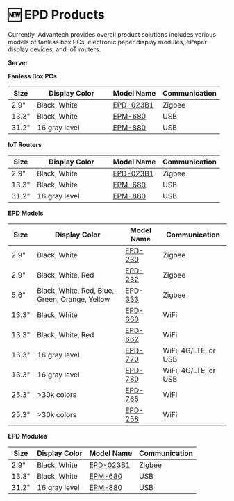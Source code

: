 # 🆕 EPD Products

Currently, Advantech provides  overall product solutions includes various models of fanless box PCs, electronic paper display modules, ePaper display devices, and IoT routers.

**Server**

**Fanless Box PCs**

<table><thead><tr><th>Size</th><th width="159">Display Color</th><th>Model Name</th><th>Communication</th></tr></thead><tbody><tr><td>2.9"</td><td>Black, White</td><td><a href="https://www.advantech.com/zh-tw/products/31602356-e41f-4321-ba9f-012d50648c6b/epd-023b1/mod_a6ea4cd8-6abe-4278-9b52-67134414496f">EPD-023B1</a></td><td>Zigbee</td></tr><tr><td>13.3"</td><td>Black, White</td><td><a href="https://www.advantech.com/zh-tw/products/31602356-e41f-4321-ba9f-012d50648c6b/epm-680/mod_67dbe987-8c7b-4834-bb79-76a51ca063cf">EPM-680</a></td><td>USB</td></tr><tr><td>31.2"</td><td>16 gray level</td><td><a href="https://www.advantech.com/zh-tw/products/31602356-e41f-4321-ba9f-012d50648c6b/epm-880/mod_16ee75cf-4e4b-425c-913f-be9e5484c80b">EPM-880</a></td><td>USB</td></tr></tbody></table>

**IoT Routers**

<table><thead><tr><th>Size</th><th width="159">Display Color</th><th>Model Name</th><th>Communication</th></tr></thead><tbody><tr><td>2.9"</td><td>Black, White</td><td><a href="https://www.advantech.com/zh-tw/products/31602356-e41f-4321-ba9f-012d50648c6b/epd-023b1/mod_a6ea4cd8-6abe-4278-9b52-67134414496f">EPD-023B1</a></td><td>Zigbee</td></tr><tr><td>13.3"</td><td>Black, White</td><td><a href="https://www.advantech.com/zh-tw/products/31602356-e41f-4321-ba9f-012d50648c6b/epm-680/mod_67dbe987-8c7b-4834-bb79-76a51ca063cf">EPM-680</a></td><td>USB</td></tr><tr><td>31.2"</td><td>16 gray level</td><td><a href="https://www.advantech.com/zh-tw/products/31602356-e41f-4321-ba9f-012d50648c6b/epm-880/mod_16ee75cf-4e4b-425c-913f-be9e5484c80b">EPM-880</a></td><td>USB</td></tr></tbody></table>



**EPD Models**

| Size  | Display Color                                  | Model Name                                                                                                                                 | Communication        |
| ----- | ---------------------------------------------- | ------------------------------------------------------------------------------------------------------------------------------------------ | -------------------- |
| 2.9"  | Black, White                                   | [EPD-230](https://www.advantech.com/zh-tw/products/31602356-e41f-4321-ba9f-012d50648c6b/epd-230/mod\_cf8f9a67-3bff-4018-9b11-02ef7b368853) | Zigbee               |
| 2.9"  | Black, White, Red                              | [EPD-232](https://www.advantech.com/zh-tw/products/31602356-e41f-4321-ba9f-012d50648c6b/epd-232/mod\_3573cb28-1807-486e-a927-28c08f69aefb) | Zigbee               |
| 5.6"  | Black, White, Red, Blue, Green, Orange, Yellow | [EPD-333](https://www.advantech.com/zh-tw/products/31602356-e41f-4321-ba9f-012d50648c6b/epd-333/mod\_379487f9-f4e0-4b2f-bc62-e1b10619f28e) | Zigbee               |
| 13.3" | Black, White                                   | [EPD-660](https://www.advantech.com/zh-tw/products/31602356-e41f-4321-ba9f-012d50648c6b/epd-660/mod\_176e02e8-1894-4021-a3a2-c9b3bdcb7dcb) | WiFi                 |
| 13.3" | Black, White, Red                              | [EPD-662](https://www.advantech.com/zh-tw/products/31602356-e41f-4321-ba9f-012d50648c6b/epd-662/mod\_b909a0f8-66e3-4090-ad41-e2f14c395e30) | WiFi                 |
| 13.3" | 16 gray level                                  | [EPD-770](https://www.advantech.com/zh-tw/products/31602356-e41f-4321-ba9f-012d50648c6b/epd-770/mod\_c8b3e742-7dbf-4194-b74b-d29b2a7e06b9) | WiFi, 4G/LTE, or USB |
| 13.3" | 16 gray level                                  | [EPD-780](https://www.advantech.com/zh-tw/products/31602356-e41f-4321-ba9f-012d50648c6b/epd-780/mod\_d7dfaaad-9b18-4527-90bb-ca87736319f4) | WiFi, 4G/LTE, or USB |
| 25.3" | >30k colors                                    | [EPD-765](https://www.advantech.com/zh-tw/products/31602356-e41f-4321-ba9f-012d50648c6b/epd-765/mod\_d80a7ba1-5993-4ddf-ae19-e3c8e6df16eb) | WiFi                 |
| 25.3" | >30k colors                                    | [EPD-258](https://www.advantech.com/zh-tw/products/31602356-e41f-4321-ba9f-012d50648c6b/epd-258/mod\_4fe940f0-9ae3-40d7-9b0a-a1778c7d0f3b) | WiFi                 |

**EPD Modules**

| Size  | Display Color | Model Name                                                                                                                                     | Communication |
| ----- | ------------- | ---------------------------------------------------------------------------------------------------------------------------------------------- | ------------- |
| 2.9"  | Black, White  | [EPD-023B1](https://www.advantech.com/zh-tw/products/31602356-e41f-4321-ba9f-012d50648c6b/epd-023b1/mod\_a6ea4cd8-6abe-4278-9b52-67134414496f) | Zigbee        |
| 13.3" | Black, White  | [EPM-680](https://www.advantech.com/zh-tw/products/31602356-e41f-4321-ba9f-012d50648c6b/epm-680/mod\_67dbe987-8c7b-4834-bb79-76a51ca063cf)     | USB           |
| 31.2" | 16 gray level | [EPM-880](https://www.advantech.com/zh-tw/products/31602356-e41f-4321-ba9f-012d50648c6b/epm-880/mod\_16ee75cf-4e4b-425c-913f-be9e5484c80b)     | USB           |

